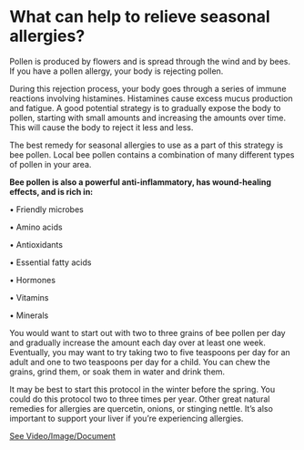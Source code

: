 # What can help to relieve seasonal allergies?

Pollen is produced by flowers and is spread through the wind and by bees. If you have a pollen allergy, your body is rejecting pollen.

During this rejection process, your body goes through a series of immune reactions involving histamines. Histamines cause excess mucus production and fatigue. A good potential strategy is to gradually expose the body to pollen, starting with small amounts and increasing the amounts over time. This will cause the body to reject it less and less.

The best remedy for seasonal allergies to use as a part of this strategy is bee pollen. Local bee pollen contains a combination of many different types of pollen in your area.

**Bee pollen is also a powerful anti-inflammatory, has wound-healing effects, and is rich in:**

• Friendly microbes

• Amino acids

• Antioxidants

• Essential fatty acids

• Hormones

• Vitamins

• Minerals

You would want to start out with two to three grains of bee pollen per day and gradually increase the amount each day over at least one week. Eventually, you may want to try taking two to five teaspoons per day for an adult and one to two teaspoons per day for a child. You can chew the grains, grind them, or soak them in water and drink them.

It may be best to start this protocol in the winter before the spring. You could do this protocol two to three times per year. Other great natural remedies for allergies are quercetin, onions, or stinging nettle. It’s also important to support your liver if you’re experiencing allergies.

 [See Video/Image/Document](https://hls-player.drberg.com/asset?path=migrated-assets/what-causes-allergies-what-are-the-missing-nutrients-in-allergies-drberg)